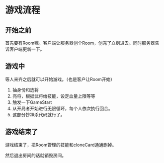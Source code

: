 # 游戏流程

## 开始之前

首先要有Room嘛。客户端让服务器创个Room，创完了立刻进去。同时服务器告诉客户端更新一下。

## 游戏中

等人来齐之后就可以开始游戏。（也是客户让Room开始）

1. 抽身份和选将
2. 亮将，根据武将给技能，设定血量上限等等
3. 触发一下GameStart
4. 从开局者开始进行无限循环，每个人依次执行回合。
5. 这部分抄神杀代码就行了。

## 游戏结束了

游戏结束了，把Room管理的技能和cloneCard通通删掉。

然后退出房间的话就销毁房间。


